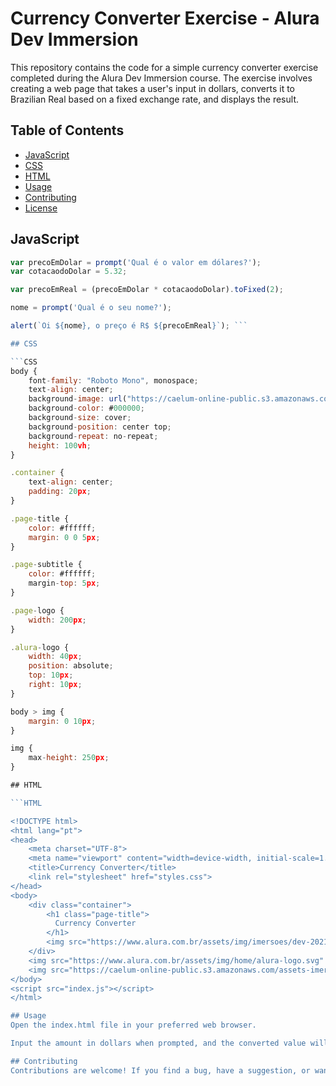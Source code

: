 # Currency Converter Exercise - Alura Dev Immersion

This repository contains the code for a simple currency converter exercise completed during the Alura Dev Immersion course. The exercise involves creating a web page that takes a user's input in dollars, converts it to Brazilian Real based on a fixed exchange rate, and displays the result.

## Table of Contents

- [JavaScript](#javascript)
- [CSS](#css)
- [HTML](#html)
- [Usage](#usage)
- [Contributing](#contributing)
- [License](#license)

## JavaScript

```javascript
var precoEmDolar = prompt('Qual é o valor em dólares?');
var cotacaodoDolar = 5.32;

var precoEmReal = (precoEmDolar * cotacaodoDolar).toFixed(2);

nome = prompt('Qual é o seu nome?');

alert(`Oi ${nome}, o preço é R$ ${precoEmReal}`); ```

## CSS

```CSS
body {
    font-family: "Roboto Mono", monospace;
    text-align: center;
    background-image: url("https://caelum-online-public.s3.amazonaws.com/assets-imersaodev/Background.png");
    background-color: #000000;
    background-size: cover;
    background-position: center top;
    background-repeat: no-repeat;
    height: 100vh;
}

.container {
    text-align: center;
    padding: 20px;
}

.page-title {
    color: #ffffff;
    margin: 0 0 5px;
}

.page-subtitle {
    color: #ffffff;
    margin-top: 5px;
}

.page-logo {
    width: 200px;
}

.alura-logo {
    width: 40px;
    position: absolute;
    top: 10px;
    right: 10px;
}

body > img {
    margin: 0 10px;
}

img {
    max-height: 250px;
}

## HTML

```HTML

<!DOCTYPE html>
<html lang="pt">
<head>
    <meta charset="UTF-8">
    <meta name="viewport" content="width=device-width, initial-scale=1.0">
    <title>Currency Converter</title>
    <link rel="stylesheet" href="styles.css">
</head>
<body>
    <div class="container">
        <h1 class="page-title">
          Currency Converter
        </h1>
        <img src="https://www.alura.com.br/assets/img/imersoes/dev-2021/logo-imersao-aluraflix.svg" class="page-logo" alt="">
    </div>
    <img src="https://www.alura.com.br/assets/img/home/alura-logo.svg" alt="" class="alura-logo">
    <img src="https://caelum-online-public.s3.amazonaws.com/assets-imersaodev/Convers%C3%A3o+1.png">
</body>
<script src="index.js"></script>
</html>

## Usage
Open the index.html file in your preferred web browser.

Input the amount in dollars when prompted, and the converted value will be displayed.

## Contributing
Contributions are welcome! If you find a bug, have a suggestion, or want to contribute in any way, please open an issue or create a pull request.

